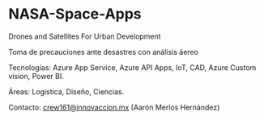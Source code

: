 # NASA-Space-Apps

Drones and Satellites For Urban Development

Toma de precauciones ante desastres con análisis áereo​

Tecnologías: Azure App Service, Azure API Apps, IoT, CAD, Azure Custom vision, Power BI.​

Áreas: Logística, Diseño, Ciencias.​

Contacto: crew161@innovaccion.mx   (Aarón Merlos Hernández)

